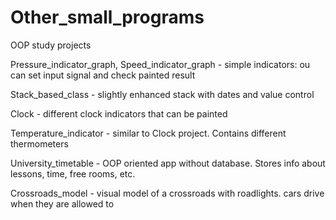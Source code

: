 # Other_small_programs
OOP study projects

Pressure_indicator_graph, Speed_indicator_graph - simple indicators:
ou can set input signal and check painted result

Stack_based_class - slightly enhanced stack with dates and value control

Clock - different clock indicators that can be painted

Temperature_indicator - similar to Clock project. Contains different thermometers

University_timetable - OOP oriented app without database. Stores info about lessons, time, free rooms, etc.

Crossroads_model - visual model of a crossroads with roadlights.
cars drive when they are allowed to
